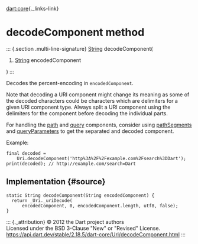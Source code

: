 [dart:core](../../dart-core/dart-core-library){._links-link}

decodeComponent method
======================

::: {.section .multi-line-signature}
[String](../string-class) decodeComponent(

1.  [String](../string-class) encodedComponent

)
:::

Decodes the percent-encoding in `encodedComponent`.

Note that decoding a URI component might change its meaning as some of
the decoded characters could be characters which are delimiters for a
given URI component type. Always split a URI component using the
delimiters for the component before decoding the individual parts.

For handling the [path](path) and [query](query) components, consider
using [pathSegments](pathsegments) and
[queryParameters](queryparameters) to get the separated and decoded
component.

Example:

``` {.language-dart data-language="dart"}
final decoded =
    Uri.decodeComponent('http%3A%2F%2Fexample.com%2Fsearch%3DDart');
print(decoded); // http://example.com/search=Dart
```

Implementation {#source}
--------------

``` {.language-dart data-language="dart"}
static String decodeComponent(String encodedComponent) {
  return _Uri._uriDecode(
      encodedComponent, 0, encodedComponent.length, utf8, false);
}
```

::: {._attribution}
© 2012 the Dart project authors\
Licensed under the BSD 3-Clause \"New\" or \"Revised\" License.\
<https://api.dart.dev/stable/2.18.5/dart-core/Uri/decodeComponent.html>
:::

